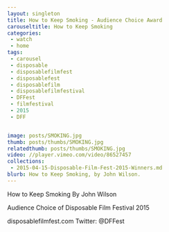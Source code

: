 ```yaml
---
layout: singleton
title: How to Keep Smoking - Audience Choice Award
carouseltitle: How to Keep Smoking
categories:
 - watch
 - home
tags:
 - carousel
 - disposable
 - disposablefilmfest
 - disposablefest
 - disposablefilm
 - disposablefilmfestival
 - DFFest
 - filmfestival
 - 2015
 - DFF


image: posts/SMOKING.jpg
thumb: posts/thumbs/SMOKING.jpg
relatedthumb: posts/thumbs/SMOKING.jpg
video: //player.vimeo.com/video/86527457
collections:
 - 2015-04-15-Disposable-Film-Fest-2015-Winners.md
blurb: How to Keep Smoking, by John Wilson.
---
```


How to Keep Smoking
By John Wilson

Audience Choice of Disposable Film Festival 2015

disposablefilmfest.com
Twitter: @DFFest
